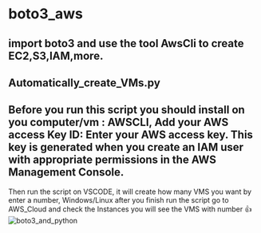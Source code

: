 # boto3_aws
import boto3 and use the tool AwsCli to create EC2,S3,IAM,more.
---------------------------------------------------------------
Automatically_create_VMs.py
---------------------------------------------------------------
Before you run this script you should 
install on you computer/vm : AWSCLI,
Add your AWS access Key ID: Enter your AWS access key.
This key is generated when you create an IAM user with appropriate permissions in the AWS Management Console. 
----------------------------------------------------------------
Then run the script on VSCODE, it will create how many VMS you want by enter a number, Windows/Linux 
after you finish run the script go to AWS_Cloud and check the Instances you will see the VMS with number 👍
![boto3_and_python](https://github.com/bourman/boto3_aws/assets/68653187/aff52199-49f3-4ecb-90d7-be5ffcb5ce66)

